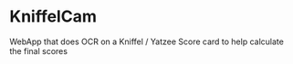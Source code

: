 # KniffelCam
WebApp that does OCR on a Kniffel / Yatzee Score card to help calculate the final scores

